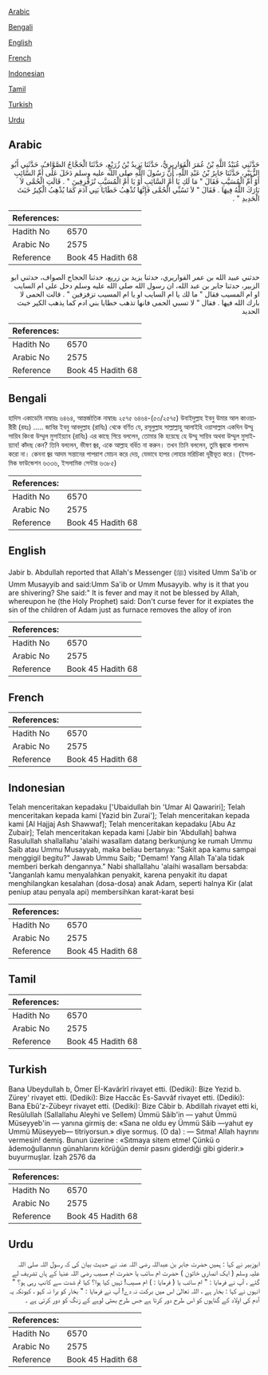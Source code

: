 [Arabic](#arabic)

[Bengali](#bengali)

[English](#english)

[French](#french)

[Indonesian](#indonesian)

[Tamil](#tamil)

[Turkish](#turkish)

[Urdu](#urdu)

## Arabic


<div dir="rtl" lang="ar" style={{fontSize:'larger',backgroundColor:'#f8f9fa',padding:20}}>
حَدَّثَنِي عُبَيْدُ اللَّهِ بْنُ عُمَرَ الْقَوَارِيرِيُّ، حَدَّثَنَا يَزِيدُ بْنُ زُرَيْعٍ، حَدَّثَنَا الْحَجَّاجُ الصَّوَّافُ، حَدَّثَنِي أَبُو الزُّبَيْرِ، حَدَّثَنَا جَابِرُ بْنُ عَبْدِ اللَّهِ، أَنَّ رَسُولَ اللَّهِ صلى الله عليه وسلم دَخَلَ عَلَى أُمِّ السَّائِبِ أَوْ أُمِّ الْمُسَيَّبِ فَقَالَ ‏"‏ مَا لَكِ يَا أُمَّ السَّائِبِ أَوْ يَا أُمَّ الْمُسَيَّبِ تُزَفْزِفِينَ ‏"‏ ‏.‏ قَالَتِ الْحُمَّى لاَ بَارَكَ اللَّهُ فِيهَا ‏.‏ فَقَالَ ‏"‏ لاَ تَسُبِّي الْحُمَّى فَإِنَّهَا تُذْهِبُ خَطَايَا بَنِي آدَمَ كَمَا يُذْهِبُ الْكِيرُ خَبَثَ الْحَدِيدِ ‏"‏ ‏.‏
</div>
<div style={{backgroundColor:'#f8f9fa',padding:20, marginBottom: 10}}><table> <thead> <tr> <th>References:</th> <th></th> </tr> </thead> <tbody><tr><td>Hadith No</td><td>6570</td></tr><tr><td>Arabic No</td><td>2575</td></tr><tr><td>Reference</td><td>Book 45 Hadith 68</td></tr></tbody></table></div>


<div dir="rtl" lang="ar" style={{fontSize:'larger',backgroundColor:'#f8f9fa',padding:20}}>
حدثني عبيد الله بن عمر القواريري، حدثنا يزيد بن زريع، حدثنا الحجاج الصواف، حدثني ابو الزبير، حدثنا جابر بن عبد الله، ان رسول الله صلى الله عليه وسلم دخل على ام السايب او ام المسيب فقال " ما لك يا ام السايب او يا ام المسيب تزفزفين " . قالت الحمى لا بارك الله فيها . فقال " لا تسبي الحمى فانها تذهب خطايا بني ادم كما يذهب الكير خبث الحديد
</div>
<div style={{backgroundColor:'#f8f9fa',padding:20, marginBottom: 10}}><table> <thead> <tr> <th>References:</th> <th></th> </tr> </thead> <tbody><tr><td>Hadith No</td><td>6570</td></tr><tr><td>Arabic No</td><td>2575</td></tr><tr><td>Reference</td><td>Book 45 Hadith 68</td></tr></tbody></table></div>

## Bengali


<div dir="ltr" lang="bn" style={{fontSize:'larger',backgroundColor:'#f8f9fa',padding:20}}>
হাদিস একাডেমি নাম্বারঃ ৬৪৬৪, আন্তর্জাতিক নাম্বারঃ ২৫৭৫ ৬৪৬৪-(৫৩/২৫৭৫) উবাইদুল্লাহ ইবনু উমার আল কাওয়ারীরী (রহঃ) ..... জাবির ইবনু আবদুল্লাহ (রাযিঃ) থেকে বর্ণিত যে, রসূলুল্লাহ সাল্লাল্লাহু আলাইহি ওয়াসাল্লাম একদিন উম্মু সায়িব কিংবা উম্মুল মুসাইয়্যাব (রাযিঃ) এর কাছে গিয়ে বললেন, তোমার কি হয়েছে হে উম্মু সায়িব অথবা উম্মুল মুসাইয়্যাব! কাঁদছ কেন? তিনি বললেন, ভীষণ জ্বর, একে আল্লাহ বর্ধিত না করুন। তখন তিনি বললেন, তুমি জ্বরকে গালমন্দ করো না। কেননা জ্বর আদম সন্তানের পাপরাশ মোচন করে দেয়, যেভাবে হাপর লোহার মরিচিকা দূরীভূত করে। (ইসলামিক ফাউন্ডেশন ৬৩৩৬, ইসলামিক সেন্টার ৬৩৮৫)
</div>
<div style={{backgroundColor:'#f8f9fa',padding:20, marginBottom: 10}}><table> <thead> <tr> <th>References:</th> <th></th> </tr> </thead> <tbody><tr><td>Hadith No</td><td>6570</td></tr><tr><td>Arabic No</td><td>2575</td></tr><tr><td>Reference</td><td>Book 45 Hadith 68</td></tr></tbody></table></div>

## English


<div dir="ltr" lang="en" style={{fontSize:'larger',backgroundColor:'#f8f9fa',padding:20}}>
Jabir b. Abdullah reported that Allah's Messenger (ﷺ) visited Umm Sa'ib or Umm Musayyib and said:Umm Sa'ib or Umm Musayyib. why is it that you are shivering? She said:" It is fever and may it not be blessed by Allah, whereupon he (the Holy Prophet) said: Don't curse fever for it expiates the sin of the children of Adam just as furnace removes the alloy of iron
</div>
<div style={{backgroundColor:'#f8f9fa',padding:20, marginBottom: 10}}><table> <thead> <tr> <th>References:</th> <th></th> </tr> </thead> <tbody><tr><td>Hadith No</td><td>6570</td></tr><tr><td>Arabic No</td><td>2575</td></tr><tr><td>Reference</td><td>Book 45 Hadith 68</td></tr></tbody></table></div>

## French


<div dir="ltr" lang="fr" style={{fontSize:'larger',backgroundColor:'#f8f9fa',padding:20}}>

</div>
<div style={{backgroundColor:'#f8f9fa',padding:20, marginBottom: 10}}><table> <thead> <tr> <th>References:</th> <th></th> </tr> </thead> <tbody><tr><td>Hadith No</td><td>6570</td></tr><tr><td>Arabic No</td><td>2575</td></tr><tr><td>Reference</td><td>Book 45 Hadith 68</td></tr></tbody></table></div>

## Indonesian


<div dir="ltr" lang="id" style={{fontSize:'larger',backgroundColor:'#f8f9fa',padding:20}}>
Telah menceritakan kepadaku ['Ubaidullah bin 'Umar Al Qawariri]; Telah menceritakan kepada kami [Yazid bin Zurai']; Telah menceritakan kepada kami [Al Hajjaj Ash Shawwaf]; Telah menceritakan kepadaku [Abu Az Zubair]; Telah menceritakan kepada kami [Jabir bin 'Abdullah] bahwa Rasulullah shallallahu 'alaihi wasallam datang berkunjung ke rumah Ummu Saib atau Ummu Musayyab, maka beliau bertanya: "Sakit apa kamu sampai menggigil begitu?" Jawab Ummu Saib; "Demam! Yang Allah Ta'ala tidak memberi berkah dengannya." Nabi shallallahu 'alaihi wasallam bersabda: "Janganlah kamu menyalahkan penyakit, karena penyakit itu dapat menghilangkan kesalahan (dosa-dosa) anak Adam, seperti halnya Kir (alat peniup atau penyala api) membersihkan karat-karat besi
</div>
<div style={{backgroundColor:'#f8f9fa',padding:20, marginBottom: 10}}><table> <thead> <tr> <th>References:</th> <th></th> </tr> </thead> <tbody><tr><td>Hadith No</td><td>6570</td></tr><tr><td>Arabic No</td><td>2575</td></tr><tr><td>Reference</td><td>Book 45 Hadith 68</td></tr></tbody></table></div>

## Tamil


<div dir="ltr" lang="ta" style={{fontSize:'larger',backgroundColor:'#f8f9fa',padding:20}}>

</div>
<div style={{backgroundColor:'#f8f9fa',padding:20, marginBottom: 10}}><table> <thead> <tr> <th>References:</th> <th></th> </tr> </thead> <tbody><tr><td>Hadith No</td><td>6570</td></tr><tr><td>Arabic No</td><td>2575</td></tr><tr><td>Reference</td><td>Book 45 Hadith 68</td></tr></tbody></table></div>

## Turkish


<div dir="ltr" lang="tr" style={{fontSize:'larger',backgroundColor:'#f8f9fa',padding:20}}>
Bana Ubeydullah b, Ömer Eİ-Kavârîrî rivayet etti. (Dediki): Bize Yezid b. Zürey' rivayet etti. (Dediki): Bize Haccâc Es-Savvâf rivayet etti. (Dediki): Bana Ebû'z-Zübeyr rivayet etti. (Dediki): Bize Câbir b. Abdillah rivayet etti ki, Resûlullah (Sallallahu Aleyhi ve Sellem) Ümmü Sâib'in — yahut Ümmü Müseyyeb'in — yanına girmiş de: «Sana ne oldu ey Ümmü Sâib —yahut ey Ummü Müseyyeb— titriyorsun.» diye sormuş. (O da) : — Sıtma! Allah hayrını vermesin! demiş. Bunun üzerine : «Sıtmaya sitem etme! Çünkü o âdemoğullannın günahlarını körüğün demir pasını giderdiği gibi giderir.» buyurmuşlar. İzah 2576 da
</div>
<div style={{backgroundColor:'#f8f9fa',padding:20, marginBottom: 10}}><table> <thead> <tr> <th>References:</th> <th></th> </tr> </thead> <tbody><tr><td>Hadith No</td><td>6570</td></tr><tr><td>Arabic No</td><td>2575</td></tr><tr><td>Reference</td><td>Book 45 Hadith 68</td></tr></tbody></table></div>

## Urdu


<div dir="rtl" lang="ur" style={{fontSize:'larger',backgroundColor:'#f8f9fa',padding:20}}>
ابوزبیر نے کہا : ہمیں حضرت جابر بن عبداللہ رضی اللہ عنہ نے حدیث بیان کی کہ رسول اللہ صلی اللہ علیہ وسلم ( ایک انصاری خاتون ) حضرت ام سائب یا حضرت ام مسیب رضی اللہ عنہا کے ہاں تشریف لے گئے ، آپ نے فرمایا : " ام سائب یا ( فرمایا : ) ام مسیب! تہیں کیا ہوا؟ کیا تم شدت سے کانپ رہی ہو؟ " انہوں نے کہا : بخار ہے ، اللہ تعالیٰ اس میں برکت نہ دے! آپ نے فرمایا : " بخار کو برا نہ کہو ، کیونکہ یہ آدم کی اولاد کے گناہوں کو اس طرح دور کرتا ہے جس طرح بھٹی لوہے کے زنگ کو دور کرتی ہے ۔
</div>
<div style={{backgroundColor:'#f8f9fa',padding:20, marginBottom: 10}}><table> <thead> <tr> <th>References:</th> <th></th> </tr> </thead> <tbody><tr><td>Hadith No</td><td>6570</td></tr><tr><td>Arabic No</td><td>2575</td></tr><tr><td>Reference</td><td>Book 45 Hadith 68</td></tr></tbody></table></div>